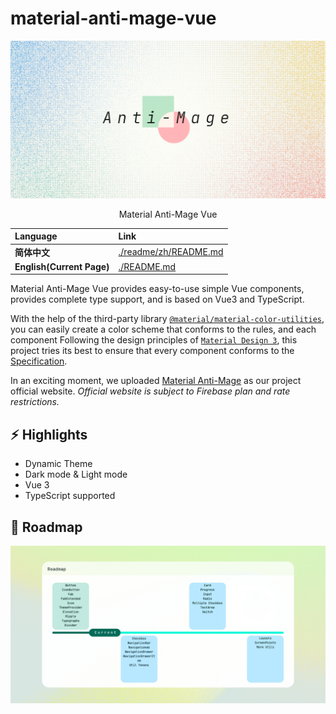 # material-anti-mage-vue

<div align="center">

![LOGO](./readme/resources/cover.png)

Material Anti-Mage Vue

</div>

|Language|Link|
|:--|:--|
|**简体中文**|[./readme/zh/README.md](./readme/zh/README.md)|
|**English(Current Page)**|[./README.md](./README.md)|

Material Anti-Mage Vue provides easy-to-use simple Vue components, provides complete type support, and is based on Vue3 and TypeScript.

With the help of the third-party library [`@material/material-color-utilities`](https://github.com/material-foundation/material-color-utilities), you can easily create a color scheme that conforms to the rules, and each component Following the design principles of [`Material Design 3`](https://m3.material.io/), this project tries its best to ensure that every component conforms to the [Specification](https://www.w3.org/TR/wai-aria-1.2/#abstract).

In an exciting moment, we uploaded [Material Anti-Mage](https://anti-mage.web.app) as our project official website. _Official website is subject to Firebase plan and rate restrictions._

## :zap: Highlights

+ Dynamic Theme
+ Dark mode & Light mode
+ Vue 3
+ TypeScript supported

## :camel: Roadmap

![ROADMAP](./readme/resources/roadmap.png)
